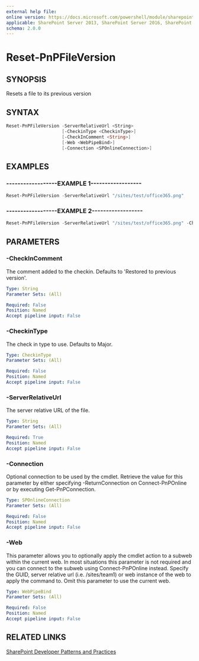 ```yaml
---
external help file:
online version: https://docs.microsoft.com/powershell/module/sharepoint-pnp/reset-pnpfileversion
applicable: SharePoint Server 2013, SharePoint Server 2016, SharePoint Server 2019, SharePoint Online
schema: 2.0.0
---
```


# Reset-PnPFileVersion

## SYNOPSIS
Resets a file to its previous version

## SYNTAX

```powershell
Reset-PnPFileVersion -ServerRelativeUrl <String>
                     [-CheckinType <CheckinType>]
                     [-CheckInComment <String>]
                     [-Web <WebPipeBind>]
                     [-Connection <SPOnlineConnection>]
```

## EXAMPLES

### ------------------EXAMPLE 1------------------
```powershell
Reset-PnPFileVersion -ServerRelativeUrl "/sites/test/office365.png"
```



### ------------------EXAMPLE 2------------------
```powershell
Reset-PnPFileVersion -ServerRelativeUrl "/sites/test/office365.png" -CheckinType MajorCheckin -Comment "Restored to previous version"
```



## PARAMETERS

### -CheckInComment
The comment added to the checkin. Defaults to 'Restored to previous version'.

```yaml
Type: String
Parameter Sets: (All)

Required: False
Position: Named
Accept pipeline input: False
```

### -CheckinType
The check in type to use. Defaults to Major.

```yaml
Type: CheckinType
Parameter Sets: (All)

Required: False
Position: Named
Accept pipeline input: False
```

### -ServerRelativeUrl
The server relative URL of the file.

```yaml
Type: String
Parameter Sets: (All)

Required: True
Position: Named
Accept pipeline input: False
```

### -Connection
Optional connection to be used by the cmdlet. Retrieve the value for this parameter by either specifying -ReturnConnection on Connect-PnPOnline or by executing Get-PnPConnection.

```yaml
Type: SPOnlineConnection
Parameter Sets: (All)

Required: False
Position: Named
Accept pipeline input: False
```

### -Web
This parameter allows you to optionally apply the cmdlet action to a subweb within the current web. In most situations this parameter is not required and you can connect to the subweb using Connect-PnPOnline instead. Specify the GUID, server relative url (i.e. /sites/team1) or web instance of the web to apply the command to. Omit this parameter to use the current web.

```yaml
Type: WebPipeBind
Parameter Sets: (All)

Required: False
Position: Named
Accept pipeline input: False
```

## RELATED LINKS

[SharePoint Developer Patterns and Practices](https://aka.ms/sppnp)
